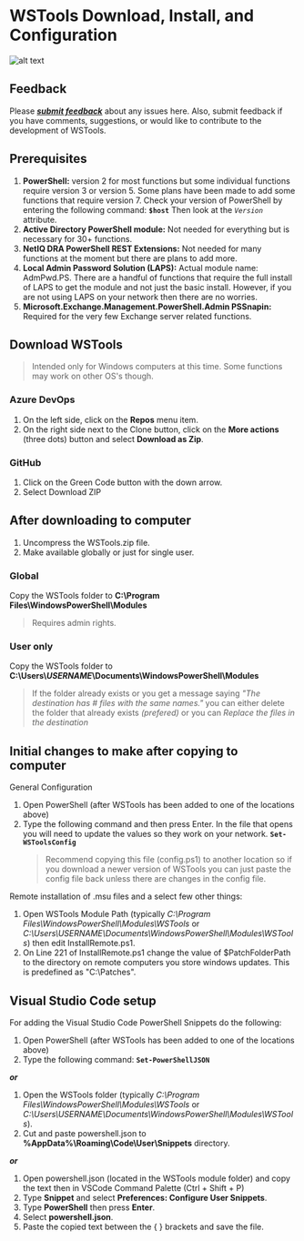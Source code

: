 # WSTools Download, Install, and Configuration

![alt text](https://wstools.dev/wp-content/uploads/2020/08/20200821-WSTools-Logo-small.jpg "WSTools PowerShell Module logo")

## Feedback

Please **_[submit feedback](https://wstools.dev/contact "WSTools Feedback")_** about any issues here. Also, submit feedback if you have comments, suggestions, or would like to contribute to the development of WSTools.

## Prerequisites

1. **PowerShell:** version 2 for most functions but some individual functions require version 3 or version 5. Some plans have been made to add some functions that require version 7. Check your version of PowerShell by entering the following command: **`$host`**
Then look at the _`Version`_ attribute.
2. **Active Directory PowerShell module:** Not needed for everything but is necessary for 30+ functions.
3. **NetIQ DRA PowerShell REST Extensions:** Not needed for many functions at the moment but there are plans to add more.
4. **Local Admin Password Solution (LAPS):** Actual module name: AdmPwd.PS. There are a handful of functions that require the full install of LAPS to get the module and not just the basic install. However, if you are not using LAPS on your network then there are no worries.
5. **Microsoft.Exchange.Management.PowerShell.Admin PSSnapin:** Required for the very few Exchange server related functions.

## Download WSTools

> Intended only for Windows computers at this time. Some functions may work on other OS's though.

### Azure DevOps

1. On the left side, click on the **Repos** menu item.
2. On the right side next to the Clone button, click on the **More actions** (three dots) button and select **Download as Zip**.

### GitHub

1. Click on the Green Code button with the down arrow.
2. Select Download ZIP

## After downloading  to computer

1. Uncompress the WSTools.zip file.
2. Make available globally or just for single user.

### Global

Copy the WSTools folder to **C:\Program Files\WindowsPowerShell\Modules**
> Requires admin rights.

### User only

Copy the WSTools folder to **C:\Users\\_USERNAME_\Documents\WindowsPowerShell\Modules**
> If the folder already exists or you get a message saying _"The destination has # files with the same names."_ you can either delete the folder that already exists *(prefered)* or you can *Replace the files in the destination*

## Initial changes to make after copying to computer

General Configuration

1. Open PowerShell (after WSTools has been added to one of the locations above)
2. Type the following command and then press Enter. In the file that opens you will need to update the values so they work on your network.
    **```Set-WSToolsConfig```**
    > Recommend copying this file (config.ps1) to another location so if you download a newer version of WSTools you can just paste the config file back unless there are changes in the config file.

Remote installation of .msu files and a select few other things:

1. Open WSTools Module Path (typically _C:\Program Files\WindowsPowerShell\Modules\WSTools_ or _C:\Users\USERNAME\Documents\WindowsPowerShell\Modules\WSTools_) then edit InstallRemote.ps1.
2. On Line 221 of InstallRemote.ps1 change the value of $PatchFolderPath to the directory on remote computers you store windows updates. This is predefined as "C:\Patches".

## Visual Studio Code setup

For adding the Visual Studio Code PowerShell Snippets do the following:

1. Open PowerShell (after WSTools has been added to one of the locations above)
2. Type the following command:
    **```Set-PowerShellJSON```**

**_or_**

1. Open the WSTools folder (typically _C:\Program Files\WindowsPowerShell\Modules\WSTools_ or _C:\Users\USERNAME\Documents\WindowsPowerShell\Modules\WSTools_).
2. Cut and paste powershell.json to **%AppData%\Roaming\Code\User\Snippets** directory.

**_or_**

1. Open powershell.json (located in the WSTools module folder) and copy the text then in VSCode Command Palette (Ctrl + Shift + P)
2. Type **Snippet** and select **Preferences: Configure User Snippets**.
3. Type **PowerShell** then press **Enter**.
4. Select **powershell.json**.
5. Paste the copied text between the { } brackets and save the file.
